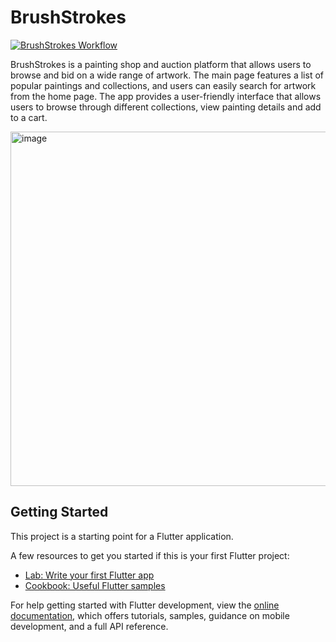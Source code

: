 # BrushStrokes
[![BrushStrokes Workflow](https://github.com/LightM2/BrushStrokesFlutter/actions/workflows/brush-strokes-workflow.yml/badge.svg?branch=master)](https://github.com/LightM2/BrushStrokesFlutter/actions/workflows/brush-strokes-workflow.yml)

BrushStrokes is a painting shop and auction platform that allows users to browse and bid on a wide range of artwork. The main page features a list of popular paintings and collections, and users can easily search for artwork from the home page. The app provides a user-friendly interface that allows users to browse through different collections, view painting details and add to a cart.

<img width="567" alt="image" src="https://user-images.githubusercontent.com/36305684/224045554-cc7b4ef9-5bbe-4ab6-8d8c-bb199ce25ee8.png">


## Getting Started

This project is a starting point for a Flutter application.

A few resources to get you started if this is your first Flutter project:

- [Lab: Write your first Flutter app](https://docs.flutter.dev/get-started/codelab)
- [Cookbook: Useful Flutter samples](https://docs.flutter.dev/cookbook)

For help getting started with Flutter development, view the
[online documentation](https://docs.flutter.dev/), which offers tutorials,
samples, guidance on mobile development, and a full API reference.
